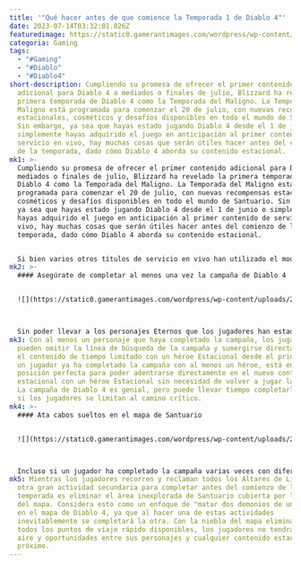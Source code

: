 ```yaml
---
title: '"Qué hacer antes de que comience la Temporada 1 de Diablo 4"'
date: 2023-07-14T03:32:01.026Z
featuredimage: https://static0.gamerantimages.com/wordpress/wp-content/uploads/2023/07/diablo-4_season-of-the-malignant.jpg?q=50&fit=contain&w=1140&h=&dpr=1.5
categoria: Gaming
tags:
  - "#Gaming"
  - "#Diablo"
  - "#Diablo4"
short-description: Cumpliendo su promesa de ofrecer el primer contenido
  adicional para Diablo 4 a mediados o finales de julio, Blizzard ha revelado la
  primera temporada de Diablo 4 como la Temporada del Maligno. La Temporada del
  Maligno está programada para comenzar el 20 de julio, con nuevas recompensas
  estacionales, cosméticos y desafíos disponibles en todo el mundo de Santuario.
  Sin embargo, ya sea que hayas estado jugando Diablo 4 desde el 1 de junio o
  simplemente hayas adquirido el juego en anticipación al primer contenido de
  servicio en vivo, hay muchas cosas que serán útiles hacer antes del comienzo
  de la temporada, dado cómo Diablo 4 aborda su contenido estacional.
mk1: >-
  Cumpliendo su promesa de ofrecer el primer contenido adicional para Diablo 4 a
  mediados o finales de julio, Blizzard ha revelado la primera temporada de
  Diablo 4 como la Temporada del Maligno. La Temporada del Maligno está
  programada para comenzar el 20 de julio, con nuevas recompensas estacionales,
  cosméticos y desafíos disponibles en todo el mundo de Santuario. Sin embargo,
  ya sea que hayas estado jugando Diablo 4 desde el 1 de junio o simplemente
  hayas adquirido el juego en anticipación al primer contenido de servicio en
  vivo, hay muchas cosas que serán útiles hacer antes del comienzo de la
  temporada, dado cómo Diablo 4 aborda su contenido estacional.


  Si bien varios otros títulos de servicio en vivo han utilizado el modelo estacional para sus lanzamientos regulares de contenido y actualizaciones, no hay muchos que aborden las temporadas de la misma manera que Diablo lo hace. En juegos como Destiny 2, los jugadores pueden llevar a sus personajes heredados de temporada en temporada, acumulando recompensas y progreso al comienzo de cada una con la misma construcción. Diablo 4, al igual que Diablo 3, requiere que los jugadores utilicen nuevos personajes "Estacionales" que se crean al comienzo de cada temporada, los cuales luego se convierten en personajes "Eternos" que se pueden jugar fuera del contenido estacional actual. Sin poder usar una construcción de personaje favorita que ha acompañado a los jugadores durante más de un mes, aquí hay algunas preparaciones clave que se deben hacer antes del 20 de julio.
mk2: >-
  #### A﻿segúrate de completar al menos una vez la campaña de Diablo 4


  ![](https://static0.gamerantimages.com/wordpress/wp-content/uploads/2023/07/diablo-7.jpg?q=50&fit=crop&w=1500&dpr=1.5)



  Sin poder llevar a los personajes Eternos que los jugadores han estado usando desde el lanzamiento de Diablo 4, puede surgir la pregunta de cómo se espera que los jugadores puedan sumergirse de inmediato en el contenido estacional a partir del 20 de julio. Dado que será necesario crear un nuevo personaje Estacional al comienzo de la temporada, ese héroe, por supuesto, tendría que completar la campaña antes de poder acceder al juego final donde tiene lugar el contenido estacional. La solución a este problema es asegurarse de que al menos un personaje haya completado la línea de la historia principal de Diablo 4 antes del lanzamiento de la Temporada del Maligno.
mk3: Con al menos un personaje que haya completado la campaña, los jugadores
  pueden omitir la línea de búsqueda de la campaña y sumergirse directamente en
  el contenido de tiempo limitado con un héroe Estacional desde el principio. Si
  un jugador ya ha completado la campaña con al menos un héroe, está en una
  posición perfecta para poder adentrarse directamente en el nuevo contenido
  estacional con un héroe Estacional sin necesidad de volver a jugar la campaña.
  La campaña de Diablo 4 es genial, pero puede llevar tiempo completarla incluso
  si los jugadores se limitan al camino crítico.
mk4: >-
  #### Ata cabos sueltos en el mapa de Santuario


  ![](https://static0.gamerantimages.com/wordpress/wp-content/uploads/2023/06/sanctuary.jpg?q=50&fit=crop&w=1500&dpr=1.5)



  Incluso si un jugador ha completado la campaña varias veces con diferentes clases, aún puede haber algunos hilos sueltos en Santuario que abordar antes de que llegue el primer lanzamiento estacional. En primer lugar, asegurarse de reclamar todos los Altares de Lilith será de suma importancia. Teniendo en cuenta que encontrar estas estatuas otorga mejoras de estadísticas permanentes a todos los jugadores de un perfil, encontrar todos los Altares antes de la primera temporada permitirá a los jugadores darle a su héroe Estacional un gran impulso de estadísticas desde el principio.
mk5: Mientras los jugadores recorren y reclaman todos los Altares de Lilith,
  otra gran actividad secundaria para completar antes del comienzo de la primera
  temporada es eliminar el área inexplorada de Santuario cubierta por la niebla
  del mapa. Considera esto como un enfoque de "matar dos demonios de un hachazo"
  en el mapa de Diablo 4, ya que al hacer una de estas actividades
  inevitablemente se completará la otra. Con la niebla del mapa eliminada y
  todos los puntos de viaje rápido disponibles, los jugadores no tendrán más que
  aire y oportunidades entre sus personajes y cualquier contenido estacional
  próximo.
---
```

